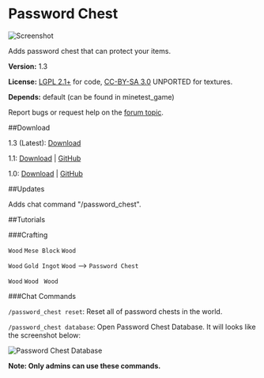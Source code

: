 # Password Chest

![Screenshot](http://i.imgur.com/m2I6uhC.png)

Adds password chest that can protect your items.

**Version:** 1.3

**License:** [LGPL 2.1+](https://www.gnu.org/licenses/old-licenses/lgpl-2.1.html) for code, [CC-BY-SA 3.0](https://creativecommons.org/licenses/by-sa/3.0/) UNPORTED for textures.

**Depends:** default (can be found in minetest_game)

Report bugs or request help on the [forum topic](https://forum.minetest.net/viewtopic.php?f=11&t=14818).

##Download

1.3 (Latest): [Download](https://github.com/ynong123/password_chest/archive/1.3.zip)

1.1: [Download](https://github.com/ynong123/password_chest/archive/1.1.zip) | [GitHub](https://github.com/ynong123/password_chest/tree/1.1)

1.0: [Download](https://github.com/ynong123/password_chest/archive/1.0.zip) | [GitHub](https://github.com/ynong123/password_chest/tree/1.0)

##Updates

Adds chat command "/password_chest".

##Tutorials

###Crafting

`Wood` `Mese Block` `Wood`

`Wood` `Gold Ingot` `Wood` --> `Password Chest`

`Wood` `Wood ` `Wood`

###Chat Commands

`/password_chest reset`: Reset all of password chests in the world.

`/password_chest database`: Open Password Chest Database. It will looks like the screenshot below:

![Password Chest Database](http://i.imgur.com/CpnAzkY.png)

**Note: Only admins can use these commands.**
